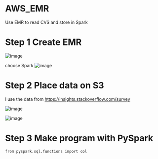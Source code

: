 # AWS_EMR
Use EMR to read CVS and store in Spark

# Step 1 Create EMR
![image](https://user-images.githubusercontent.com/75282285/225351734-cebdc816-7c2c-464b-9c48-fc946f063cc6.png)

choose Spark
![image](https://user-images.githubusercontent.com/75282285/225352033-7603dcdd-9aed-484c-93f4-872d83dbb004.png)

# Step 2 Place data on S3
I use the data from https://insights.stackoverflow.com/survey

![image](https://user-images.githubusercontent.com/75282285/225352416-707148fd-1078-4dbd-9da6-262f457286fe.png)

![image](https://user-images.githubusercontent.com/75282285/225352682-f4179e6d-142a-4894-8627-03cdc8cb05ff.png)

# Step 3 Make program with PySpark
``` from pyspark.sql import SparkSession    
from pyspark.sql.functions import col
```


